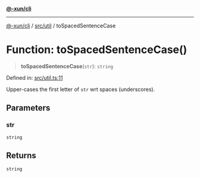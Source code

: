 [**@-xun/cli**](../../../README.md)

***

[@-xun/cli](../../../README.md) / [src/util](../README.md) / toSpacedSentenceCase

# Function: toSpacedSentenceCase()

> **toSpacedSentenceCase**(`str`): `string`

Defined in: [src/util.ts:11](https://github.com/Xunnamius/cli-utils/blob/74bfa47fc80f4ebda9a4e0fb9b2b0d112ef3baed/src/util.ts#L11)

Upper-cases the first letter of `str` wrt spaces (underscores).

## Parameters

### str

`string`

## Returns

`string`
